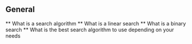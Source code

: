 ## General
** What is a search algorithm
** What is a linear search
** What is a binary search
** What is the best search algorithm to use depending on your needs